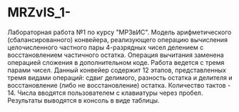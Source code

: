 # MRZvIS_1-
Лабораторная работа №1 по курсу "МРЗвИС". Модель арифметического (сбалансированного) конвейера, реализующего операцию вычисления целочисленного частного пары 4-разрядных чисел делением с восстановлением частичного остатка. Операция вычитания заменена операцией сложения в дополнительном коде. Работа ведется с тремя парами чисел. Данный конвейер содержит 12 этапов, представленных тремя видами операций: сдвиг делимого, разность остатка и делителя и восстановление (либо не восстановление) остатка. Количество тактов - 14. Числа вводятся пользователем с клавиатуры через пробел. Результаты выводятся в консоль в виде таблицы.
